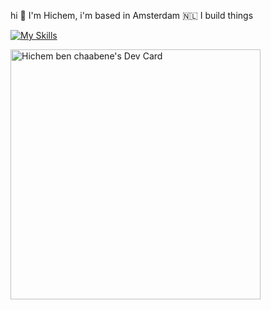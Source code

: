 hi 👋 I'm Hichem, 
i'm based in Amsterdam 🇳🇱 I build things

[![My Skills](https://skillicons.dev/icons?i=js,html,css,wasm)](https://skillicons.dev)

<a href="https://app.daily.dev/hbc"><img src="https://api.daily.dev/devcards/0c9bba84f1344e60a2b33e1b2b24d000.png?r=z0g" width="400" alt="Hichem ben chaabene's Dev Card"/></a>
